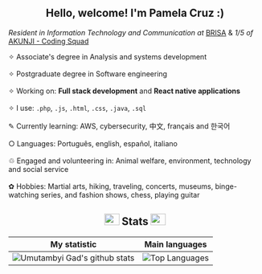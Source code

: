 ### <h2 align="center">  Hello, welcome! I'm Pamela Cruz :)</h2>

*Resident in Information Technology and Communication at* [BRISA](https://www.linkedin.com/company/brisabr/mycompany/)  &  *1/5 of* [AKUNJI - Coding Squad](https://github.com/AKUNJI-Coding-Squad)<br>

✧ Associate's degree in Analysis and systems development
<br>
<br>
✧ Postgraduate degree in Software engineering
<br>
<br>
✧ Working on: **Full stack development** and **React native applications**
<br>
<br>
✧ I use: `.php`, `.js`, `.html`, `.css`, `.java`, `.sql`
<br>
<br>
✎ Currently learning:  AWS, cybersecurity, 中文, français and 한국어 
<br>
<br>
 ○ Languages: Português, english, español, italiano 
 <br>
<br>
♲ Engaged and volunteering in: Animal welfare, environment, technology and social service
<br>
<br>
✿ Hobbies: Martial arts, hiking, traveling, concerts, museums, binge-watching series, and fashion shows, chess, playing guitar

<div align="center">
	


 <h2 align="center"> <img src="https://em-content.zobj.net/source/animated-noto-color-emoji/356/rocket_1f680.gif" width="30" height="23"> Stats <img src="https://em-content.zobj.net/source/animated-noto-color-emoji/356/rocket_1f680.gif" width="30" height="23"> </h2>

 
<div align="center">

 | My statistic                                                                                                                                                            | Main languages                                                                                                                                                                     |
| ------------------------------------------------------------------------------------------------------------------------------------------------------------------------ | ---------------------------------------------------------------------------------------------------------------------------------------------------------------------------------- |
| ![Umutambyi Gad's github stats](https://github-readme-stats.vercel.app/api?username=pmlcrz&show_icons=true&hide_border=true&count_private=true&theme=radical) | ![Top Languages](https://github-readme-stats.vercel.app/api/top-langs/?username=pmlcrz&langs_count=10&count_private=true&hide_border=true&theme=radical&layout=compact) |
</div>



